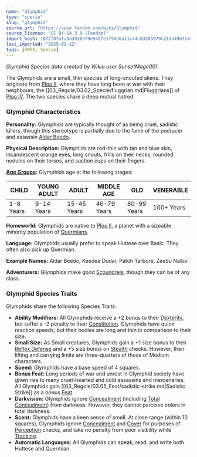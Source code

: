 ```yaml
---
name: "Glymphid"
type: "specie"
slug: "glymphid"
source_url: "https://swse.fandom.com/wiki/Glymphid"
source_license: "CC BY-SA 3.0 (Fandom)"
import_hash: "072f87afa9a3918e79e945fe1f94a0a11c44c83283979c21db49b7144d88fa6c"
last_imported: "2025-09-12"
tags: [SWSE, Specie]
---
```

*Glymphid Species data created by Wikia user SunsetMage001.*

The Glymphids are a small, thin species of long-snouted aliens. They originate from [Ploo II](https://swse.fandom.com/wiki/Ploo_II), where they have long been at war with their neighbours, the [[03_Regole/03.02_Specie/fluggrian.md|Fluggrians]] of [Ploo IV](https://swse.fandom.com/wiki/Ploo_IV). The two species share a deep mutual hatred.
### Glymphid Characteristics
**Personality:** Glymphids are typically thought of as being cruel, sadistic killers, though this stereotype is partially due to the fame of the podracer and assassin [Aldar Beedo](https://swse.fandom.com/wiki/Aldar_Beedo). 

**Physical Description:** Glymphids are rod-thin with tan and blue skin, incandescent orange eyes, long snouts, frills on their necks, rounded nodules on their torsos, and suction cups on their fingers.

**[Age Groups](https://swse.fandom.com/wiki/Age_Groups):** Glymphids age at the following stages:

| CHILD | YOUNG ADULT | ADULT | MIDDLE AGE | OLD | VENERABLE |
| --- | --- | --- | --- | --- | --- |
| 1-8 Years | 9-14 Years | 15-45 Years | 46-79 Years | 80-99 Years | 100+ Years |

**Homeworld:** Glymphids are native to [Ploo II](https://swse.fandom.com/wiki/Ploo_II), a planet with a sizeable minority population of [Quermians](https://swse.fandom.com/wiki/Quermians).

**Language:** Glymphids usually prefer to speak Huttese over Basic. They often also pick up Quermian.

**Example Names:** Aldar Beedo, Keedee Dudar, Patoh Tarbore, Zeebu Nalbo

**Adventurers:** Glymphids make good [Scoundrels](https://swse.fandom.com/wiki/Scoundrels), though they can be of any class.
### Glymphid Species Traits
Glymphids share the following Species Traits:
- **Ability Modifiers:** All Glymphids receive a +2 bonus to their [Dexterity](https://swse.fandom.com/wiki/Dexterity), but suffer a -2 penalty to their [Constitution](https://swse.fandom.com/wiki/Constitution). Glymphids have quick reaction speeds, but their bodies are long and thin in comparison to their size.
- **Small Size:** As Small creatures, Glymphids gain a +1 size bonus to their [Reflex Defense](https://swse.fandom.com/wiki/Reflex_Defense) and a +5 size bonus on [Stealth](https://swse.fandom.com/wiki/Stealth) checks. However, their lifting and carrying limits are three-quarters of those of Medium characters.
- **Speed:** Glymphids have a base speed of 4 squares.
- **Bonus Feat:** Long periods of war and unrest in Glymphid society have given rise to many cruel-hearted and cold assassins and mercenaries. All Glymphids gain [[03_Regole/03.05_Feat/sadistic-strike.md|Sadistic Strike]] as a bonus [Feat](https://swse.fandom.com/wiki/Feat).
- **Darkvision:** Glymphids ignore [Concealment](https://swse.fandom.com/wiki/Concealment) (including [Total Concealment](https://swse.fandom.com/wiki/Total_Concealment)) from darkness. However, they cannot perceive colors in total darkness.
- **Scent:** Glymphids have a keen sense of smell. At close range (within 10 squares), Glymphids ignore [Concealment](https://swse.fandom.com/wiki/Concealment) and [Cover](https://swse.fandom.com/wiki/Cover) for purposes of [Perception](https://swse.fandom.com/wiki/Perception) checks, and take no penalty from poor visibility while [Tracking](https://swse.fandom.com/wiki/Tracking).
- **Automatic Languages:** All Glymphids can speak, read, and write both Huttese and Quermian.